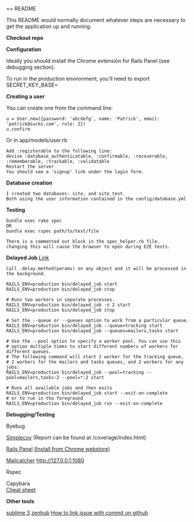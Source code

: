 == README

This README would normally document whatever steps are necessary to get the
application up and running.

**Checkout repo**

**Configuration**

  Ideally you should install the Chrome extension for Rails Panel (see debugging section).

  To run in the production environment, you'll need to 
      export SECRET_KEY_BASE=

**Creating a user**

  You can create one from the command line:
  
    u = User.new({password: 'abcdefg', name: 'Patrick', email: 'patrick@sucks.com', role: 2})
    u.confirm

  Or in app/models/user.rb

    Add :registerable to the following line:
    devise :database_authenticatable, :confirmable, :recoverable, :rememberable, :trackable, :validatable
    Restart the server
    You should see a 'signup' link under the login form.

**Database creation**

    I created two databases: site, and site_test.  
    Both using the user information contained in the config/database.yml

**Testing**
  
    bundle exec rake spec
    OR
    bundle exec rspec path/to/test/file

    There is a commented out block in the spec_helper.rb file.
    changing this will cause the browser to open during E2E tests.

**Delayed Job** [Link](https://github.com/collectiveidea/delayed_job)

    Call .delay.method(params) on any object and it will be processed in the background.

    RAILS_ENV=production bin/delayed_job start
    RAILS_ENV=production bin/delayed_job stop

    # Runs two workers in separate processes.
    RAILS_ENV=production bin/delayed_job -n 2 start
    RAILS_ENV=production bin/delayed_job stop

    # Set the --queue or --queues option to work from a particular queue.
    RAILS_ENV=production bin/delayed_job --queue=tracking start
    RAILS_ENV=production bin/delayed_job --queues=mailers,tasks start

    # Use the --pool option to specify a worker pool. You can use this 
    # option multiple times to start different numbers of workers for different queues.
    # The following command will start 1 worker for the tracking queue,
    # 2 workers for the mailers and tasks queues, and 2 workers for any jobs:
    RAILS_ENV=production bin/delayed_job --pool=tracking --pool=mailers,tasks:2 --pool=*:2 start

    # Runs all available jobs and then exits
    RAILS_ENV=production bin/delayed_job start --exit-on-complete
    # or to run in the foreground
    RAILS_ENV=production bin/delayed_job run --exit-on-complete

**Debugging/Testing**

  Byebug
  
  [Simplecov](https://github.com/colszowka/simplecov) (Report can be found at /coverage/index.html)
      
  [Rails Panel](https://github.com/dejan/rails_panel) [(Install from Chrome webstore)](https://chrome.google.com/webstore/detail/railspanel/gjpfobpafnhjhbajcjgccbbdofdckggg)
      
  [Mailcatcher](https://github.com/sj26/mailcatcher)
      http://127.0.0.1:1080
      
  Rspec
  
  Capybara        
      [Cheat sheet](https://gist.github.com/zhengjia/428105)


**Other tools**

  [sublime 3](https://www.sublimetext.com/3)
  [zenhub](https://www.zenhub.com/)
  [How to link issue with commit on github](http://stackoverflow.com/questions/1687262/link-to-the-issue-number-on-github-within-a-commit-message)